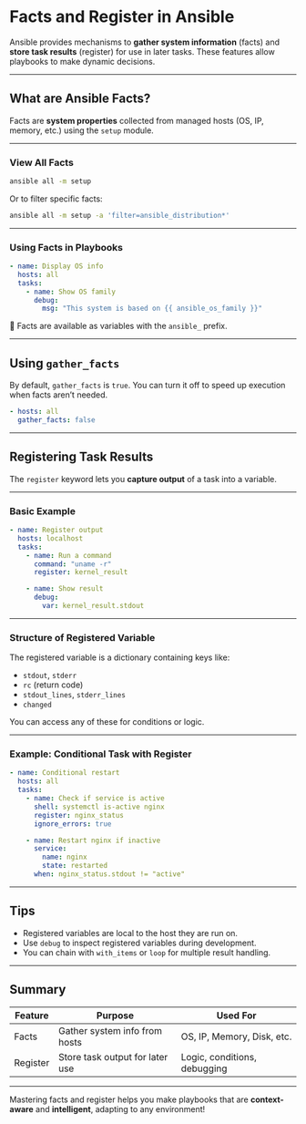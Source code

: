 # Facts and Register in Ansible

Ansible provides mechanisms to **gather system information** (facts) and **store task results** (register) for use in later tasks. These features allow playbooks to make dynamic decisions.

---

## What are Ansible Facts?

Facts are **system properties** collected from managed hosts (OS, IP, memory, etc.) using the `setup` module.

---

### View All Facts

```bash
ansible all -m setup
```

Or to filter specific facts:

```bash
ansible all -m setup -a 'filter=ansible_distribution*'
```

---

### Using Facts in Playbooks

```yaml
- name: Display OS info
  hosts: all
  tasks:
    - name: Show OS family
      debug:
        msg: "This system is based on {{ ansible_os_family }}"
```

📝 Facts are available as variables with the `ansible_` prefix.

---

## Using `gather_facts`

By default, `gather_facts` is `true`. You can turn it off to speed up execution when facts aren’t needed.

```yaml
- hosts: all
  gather_facts: false
```

---

## Registering Task Results

The `register` keyword lets you **capture output** of a task into a variable.

---

### Basic Example

```yaml
- name: Register output
  hosts: localhost
  tasks:
    - name: Run a command
      command: "uname -r"
      register: kernel_result

    - name: Show result
      debug:
        var: kernel_result.stdout
```

---

### Structure of Registered Variable

The registered variable is a dictionary containing keys like:

- `stdout`, `stderr`
- `rc` (return code)
- `stdout_lines`, `stderr_lines`
- `changed`

You can access any of these for conditions or logic.

---

### Example: Conditional Task with Register

```yaml
- name: Conditional restart
  hosts: all
  tasks:
    - name: Check if service is active
      shell: systemctl is-active nginx
      register: nginx_status
      ignore_errors: true

    - name: Restart nginx if inactive
      service:
        name: nginx
        state: restarted
      when: nginx_status.stdout != "active"
```

---

## Tips

- Registered variables are local to the host they are run on.
- Use `debug` to inspect registered variables during development.
- You can chain with `with_items` or `loop` for multiple result handling.

---

## Summary

| Feature      | Purpose                             | Used For                        |
|--------------|-------------------------------------|---------------------------------|
| Facts        | Gather system info from hosts       | OS, IP, Memory, Disk, etc.      |
| Register     | Store task output for later use     | Logic, conditions, debugging    |

---

Mastering facts and register helps you make playbooks that are **context-aware** and **intelligent**, adapting to any environment!
